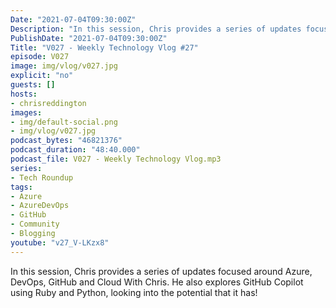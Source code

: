 ```yaml
---
Date: "2021-07-04T09:30:00Z"
Description: "In this session, Chris provides a series of updates focused around Azure, DevOps, GitHub and Cloud With Chris. He also explores GitHub Copilot using Ruby and Python, looking into the potential that it has!"
PublishDate: "2021-07-04T09:30:00Z"
Title: "V027 - Weekly Technology Vlog #27"
episode: V027
image: img/vlog/v027.jpg
explicit: "no"
guests: []
hosts:
- chrisreddington
images:
- img/default-social.png
- img/vlog/v027.jpg
podcast_bytes: "46821376"
podcast_duration: "48:40.000"
podcast_file: V027 - Weekly Technology Vlog.mp3
series:
- Tech Roundup
tags:
- Azure
- AzureDevOps
- GitHub
- Community
- Blogging
youtube: "v27_V-LKzx8"
---
```

In this session, Chris provides a series of updates focused around Azure, DevOps, GitHub and Cloud With Chris. He also explores GitHub Copilot using Ruby and Python, looking into the potential that it has!
